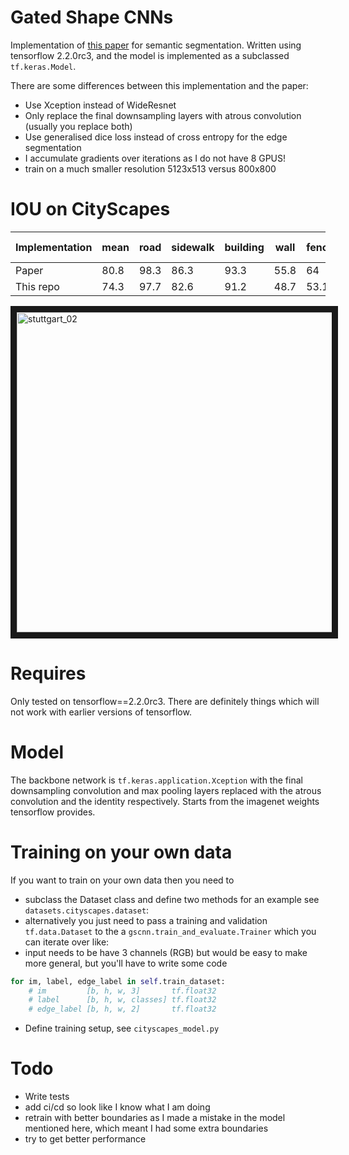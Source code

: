 # Gated Shape CNNs
Implementation of [this paper](https://arxiv.org/abs/1907.05740) for semantic segmentation. Written using tensorflow 2.2.0rc3, and the model is implemented as a subclassed `tf.keras.Model`. 

There are some differences between this implementation and the paper: 
- Use Xception instead of WideResnet
- Only replace the final downsampling layers with atrous convolution (usually you replace both)
- Use generalised dice loss instead of cross entropy for the edge segmentation
- I accumulate gradients over iterations as I do not have 8 GPUS!
- train on a much smaller resolution 5123x513 versus 800x800

# IOU on CityScapes

Implementation| mean     | road | sidewalk  | building | wall | fence | pole| traffic light | traffic sign | vegetation | terrain | sky | person | rider | car | truck | bus | train | motorcycle | bicycle|
| ---         |    ---   | ---  | ---       | ---      | ---  | ---   | --- | ---           | ---          | ---        | ---     | --- | ---    | ---   | --- | ---   | --- | ---   | ---        | ---    |
| Paper       |   80.8   | 98.3 | 86.3      |93.3      |55.8  |64     |70.8 |75.9           |83.1          |93          |65.1     |95.2 |85.3    |67.9   |96   |80.8   |91.2 |83.3   |69.6        |80.4    |
| This repo   |   74.3   | 97.7 | 82.6      |91.2      |48.7  |53.1   |62.2 |64.7           |75.1          |91.9        |62.4     |93.5 |80.5    |60     |94.1 |71.8   |80.5 |66.6   |60.3        |75.3    |

<a href="images/out.gif " target="_blank"><img 
src="images/out.gif" alt="stuttgart_02" width="512" height="512" 
border="10" /></a>
# Requires
Only tested on tensorflow==2.2.0rc3. There are definitely things which will not work with earlier versions of tensorflow.

# Model
The backbone network is `tf.keras.application.Xception` with the final downsampling convolution and max pooling layers replaced with the atrous convolution and the identity respectively. Starts from the imagenet weights tensorflow provides.



# Training on your own data
If you want to train on your own data then you need to 
- subclass the Dataset class and define two methods for an example see `datasets.cityscapes.dataset`:
- alternatively you just need to pass a training and validation `tf.data.Dataset` to the a `gscnn.train_and_evaluate.Trainer` which you   can iterate over like:
- input needs to be have 3 channels (RGB) but would be easy to make more general, but you'll have to write some code
```python
for im, label, edge_label in self.train_dataset:
    # im         [b, h, w, 3]       tf.float32
    # label      [b, h, w, classes] tf.float32
    # edge_label [b, h, w, 2]       tf.float32
```
- Define training setup, see `cityscapes_model.py`

# Todo 
- Write tests
- add ci/cd so look like I know what I am doing
- retrain with better boundaries as I made a mistake in the model mentioned here, which meant I had some extra boundaries
- try to get better performance

